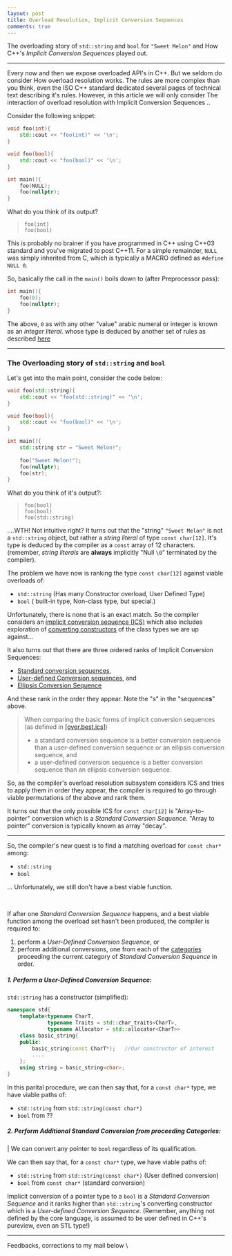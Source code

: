 ```yaml
---
layout: post
title: Overload Resolution, Implicit Conversion Sequences
comments: true
---
```


The overloading story of `std::string` and `bool` for `"Sweet Melon"` and How C++'s *Implicit Conversion Sequences* played out. 

-----------------------

Every now and then we expose overloaded API's in C++. But we seldom do consider How overload resolution works. The rules are more complex than you think, even the ISO C++ standard dedicated several pages of technical text describing it's rules. However, in this article we will only consider The interaction of overload resolution with Implicit Conversion Sequences ..

Consider the following snippet:

```c++
void foo(int){ 
    std::cout << "foo(int)" << '\n';
}

void foo(bool){
    std::cout << "foo(bool)" << '\n';
}

int main(){
    foo(NULL);
    foo(nullptr);
}
```

What do you think of its output?

>     foo(int)
>     foo(bool)

This is probably no brainer if you have programmed in C++ using C++03 standard and you've migrated to post C++11. For a simple remainder, `NULL` was simply inherited from C, which is typically a MACRO defined as `#define NULL 0`.

So, basically the call in the `main()` boils down to (after Preprocessor pass):

```c++
int main(){
    foo(0);
    foo(nullptr);
}
```

The above, `0` as with any other "value" arabic numeral or integer is known as an *integer literal*. whose type is deduced by another set of rules as described [here](http://en.cppreference.com/w/cpp/language/integer_literal#The_type_of_the_literal)

-------------------

### The Overloading story of `std::string` and `bool`

Let's get into the main point, consider the code below:

```cpp
void foo(std::string){
    std::cout << "foo(std::string)" << '\n';
}

void foo(bool){
    std::cout << "foo(bool)" << '\n';
}

int main(){
    std::string str = "Sweet Melon!";
    
    foo("Sweet Melon!");
    foo(nullptr);
    foo(str);
}
```

What do you think of it's output?:

>     foo(bool)
>     foo(bool)
>     foo(std::string)

....WTH! Not intuitive right? It turns out that the "string" `"Sweet Melon"` is not a `std::string` object, but rather a *string literal* of type `const char[12]`. It's type is deduced by the compiler as a `const` array of 12 characters. (remember, *string literals* are **always** implicitly "Null `\0`" terminated by the compiler).

The problem we have now is ranking the type `const char[12]` against viable overloads of:

- `std::string`  (Has many Constructor overload, User Defined Type)
- `bool` ( built-in type, Non-class type, but special.)

Unfortunately, there is none that is an exact match. So the compiler considers an [implicit conversion sequence (ICS)](http://eel.is/c++draft/over.best.ics) which also includes exploration of [converting constructors](http://en.cppreference.com/w/cpp/language/converting_constructor) of the class types we are up against...  


It also turns out that there are three ordered ranks of Implicit Conversion Sequences: 

- [Standard conversion sequences](http://eel.is/c++draft/over.best.ics#over.ics.scs),
- [User-defined Conversion sequences](http://eel.is/c++draft/over.best.ics#over.ics.user), and 
- [Ellipsis Conversion Sequence](http://eel.is/c++draft/over.best.ics#over.ics.ellipsis)

And these rank in the order they appear. Note the "s" in the "sequence**s**" above.

> When comparing the basic forms of implicit conversion sequences (as defined in [[over.best.ics]](http://eel.is/c++draft/over.best.ics))
> 
> - a standard conversion sequence is a better conversion sequence than a user-defined conversion sequence or an ellipsis conversion sequence, and
> - a user-defined conversion sequence is a better conversion sequence than an ellipsis conversion sequence.

So, as the compiler's overload resolution subsystem considers ICS and tries to apply them in order they appear, the compiler is required to go through viable permutations of the above and rank them.

It turns out that the only possible ICS for `const char[12]` is "Array-to-pointer" conversion which is a *Standard Conversion Sequence*. "Array to pointer" conversion is typically known as array "decay".

-----------------

So, the compiler's new quest is to find a matching overload for `const char*` among:

- `std::string`
- `bool`

... Unfortunately, we still don't have a best viable function.

<br />

If after one *Standard Conversion Sequence* happens, and a best viable function among the overload set hasn't been produced, the compiler is required to:

1. perform a *User-Defined Conversion Sequence*, or
2. perform additional conversions, one from each of the [categories](http://eel.is/c++draft/over.best.ics#tab:over.conversions) proceeding the current category of *Standard Conversion Sequence* in order.

##### 1. Perform a *User-Defined Conversion Sequence*:

`std::string` has a constructor (simplified):

```c++
namespace std{
    template<typename CharT, 
             typename Traits = std::char_traits<CharT>,
             typename Allocator = std::allocator<CharT>>
    class basic_string{
    public:
        basic_string(const CharT*);   //Our constructor of interest
        ....
    };
    using string = basic_string<char>;
} 
```

In this parital procedure, we can then say that, for a `const char*` type, we have viable paths of:

- `std::string` from `std::string(const char*)`
- `bool` from ??

##### 2. Perform Additional Standard Conversion from proceeding Categories:
|
We can convert any pointer to `bool` regardless of its qualification.

We can then say that, for a `const char*` type, we have viable paths of:

- `std::string` from `std::string(const char*)` (User defined conversion)
- `bool` from `const char*` (standard conversion)

Implicit conversion of a pointer type to a `bool` is a *Standard Conversion Sequence* and it ranks higher than `std::string`'s converting constructor which is a *User-defined Conversion Sequence*. (Remember, anything not defined by the core language, is assumed to be user defined in C++'s pureview, even an STL type!)


---------------
Feedbacks, corrections to my mail below \\